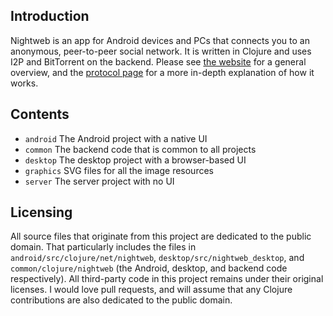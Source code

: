 ## Introduction

Nightweb is an app for Android devices and PCs that connects you to an anonymous, peer-to-peer social network. It is written in Clojure and uses I2P and BitTorrent on the backend. Please see [the website](https://nightweb.net) for a general overview, and the [protocol page](https://nightweb.net/protocol.html) for a more in-depth explanation of how it works.

## Contents

- `android` The Android project with a native UI
- `common` The backend code that is common to all projects
- `desktop` The desktop project with a browser-based UI
- `graphics` SVG files for all the image resources
- `server` The server project with no UI

## Licensing

All source files that originate from this project are dedicated to the public domain. That particularly includes the files in `android/src/clojure/net/nightweb`, `desktop/src/nightweb_desktop`, and `common/clojure/nightweb` (the Android, desktop, and backend code respectively). All third-party code in this project remains under their original licenses. I would love pull requests, and will assume that any Clojure contributions are also dedicated to the public domain.
